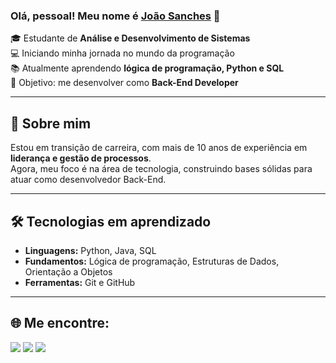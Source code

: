 ### Olá, pessoal! Meu nome é [João Sanches](https://www.linkedin.com/in/jo%C3%A3o-sanches-339219237/) 👋  

🎓 Estudante de **Análise e Desenvolvimento de Sistemas**  
💻 Iniciando minha jornada no mundo da programação  
📚 Atualmente aprendendo **lógica de programação, Python e SQL**  
🚀 Objetivo: me desenvolver como **Back-End Developer**  

---

## 📖 Sobre mim
Estou em transição de carreira, com mais de 10 anos de experiência em **liderança e gestão de processos**.  
Agora, meu foco é na área de tecnologia, construindo bases sólidas para atuar como desenvolvedor Back-End.

---

## 🛠️ Tecnologias em aprendizado
- **Linguagens:** Python, Java, SQL  
- **Fundamentos:** Lógica de programação, Estruturas de Dados, Orientação a Objetos  
- **Ferramentas:** Git e GitHub  

---

## 🌐 Me encontre:

<a href="https://www.instagram.com/joao.rsanchess/"><img src="https://img.shields.io/badge/Instagram-%2312100E.svg?&style=for-the-badge&logo=instagram&logoColor=white&color=black" /></a>
<a href="https://x.com/joaorsanchess"><img src="https://img.shields.io/badge/X-%2312100E.svg?&style=for-the-badge&logo=x&logoColor=white&color=black" /></a>
<a href="https://www.linkedin.com/in/jo%C3%A3o-sanches-339219237/"><img src="https://img.shields.io/badge/LinkedIn-%2312100E.svg?&style=for-the-badge&logo=linkedin&logoColor=white&color=black" /></a>
</p>
